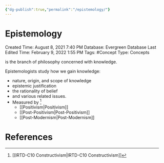 ```yaml
---
{"dg-publish":true,"permalink":"/epistemology/"}
---
```


# Epistemology

Created Time: August 8, 2021 7:40 PM
Database: Evergreen Database
Last Edited Time: February 9, 2022 1:55 PM
Tags: #Concept
Type: Concepts

is the branch of philosophy concerned with knowledge. 

Epistemologists study how we gain knowledge:

- nature, origin, and scope of knowledge
- epistemic justification
- the rationality of belief
- and various related issues.
- Measured by [^1]
    - [[Positivism\|Positivism]]
    - [[Post-Positivism\|Post-Positivism]]
    - [[Post-Modernism\|Post-Modernism]]

# References

[^1]: [[IRTD-C10  Constructivism\|IRTD-C10  Constructivism]]